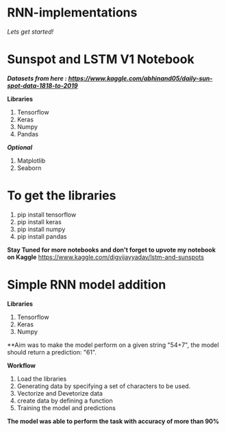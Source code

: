 # RNN-implementations

_Lets get started!_

# Sunspot and LSTM V1 Notebook

**_Datasets from here : https://www.kaggle.com/abhinand05/daily-sun-spot-data-1818-to-2019_**

**Libraries**
1. Tensorflow
2. Keras
3. Numpy
4. Pandas

**_Optional_**
1. Matplotlib
2. Seaborn

# To get the libraries
1. pip install tensorflow
2. pip install keras
3. pip install numpy
4. pip install pandas

**Stay Tuned for more notebooks and don't forget to upvote my notebook on Kaggle**
https://www.kaggle.com/digvijayyadav/lstm-and-sunspots

# Simple RNN model addition

**Libraries**
1. Tensorflow
2. Keras
3. Numpy

**Aim was to make the model perform on a given string "54+7", the model should return a prediction: "61".

**Workflow**
1. Load the libraries
2. Generating data by specifying a set of characters to be used.
3. Vectorize and Devetorize data
4. create data by defining a function
5. Training the model and predictions

**The model was able to perform the task with accuracy of more than 90%**
